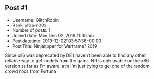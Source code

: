## Post #1
- Username: GlitchRobin
- Rank: ultra-n00b
- Number of posts: 1
- Joined date: Mon Dec 02, 2019 11:35 am
- Post datetime: 2019-12-02T03:57:36+00:00
- Post Title: Ninjaripper for Warframe? 2019

Since x86 was deprecated by DE I haven't been able to find any other reliable way to get models from the game. NR is only usable on the x86 version as far as I'm aware. atm I'm just trying to get one of the random crowd npcs from Fortuna
